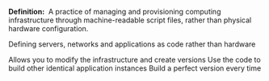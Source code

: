 **Definition:** 
 A practice of managing and provisioning computing infrastructure through machine-readable script files, rather than physical hardware configuration.

Defining servers, networks and applications as code rather than hardware

Allows you to modify the infrastructure and create versions 
Use the code to build other identical application instances
Build a perfect version every time 